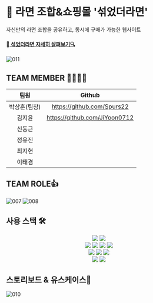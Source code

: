 # 🍜 라면 조합&쇼핑몰 '섞었더라면'
자신만의 라면 조합을 공유하고, 동시에 구매가 가능한 웹사이트<br>

#### :link:[ 섞었더라면 자세히 살펴보기🔍 ](https://github.com/JiYoon0712/ramen_shop/blob/668aa219f669c41f06493622a12869e40f6f5e54/ramen%EB%B0%9C%ED%91%9C.pdf)
![011](https://github.com/JiYoon0712/ramen_shop/assets/98688979/f4355d43-4419-45fe-8904-397dad8677d2)




## TEAM MEMBER 👨‍👨‍👧‍👧
| 팀원 | Github | 
|:---:|:---:| 
| 박상훈(팀장) |https://github.com/Spurs22 | 
| 김지윤       |  https://github.com/JiYoon0712 |
| 신동근       |  |
| 정유진       |  |
| 최지현       |  |
| 이태겸       |  |

## TEAM ROLE👍
![007](https://github.com/JiYoon0712/ramen_shop/assets/98688979/4ec1efbd-2ea0-4d32-94f5-1bb357f1e5ee)
![008](https://github.com/JiYoon0712/ramen_shop/assets/98688979/4f312dac-0e09-496f-a175-91a78cef3754)



## 사용 스택 🛠️
 <div align=center> 
  <img src="https://img.shields.io/badge/java-007396?style=for-the-badge&logo=java&logoColor=white"> 
  <img src="https://img.shields.io/badge/oracle-F80000?style=for-the-badge&logo=oracle&logoColor=white"> 
  <br>
  
  <img src="https://img.shields.io/badge/html5-E34F26?style=for-the-badge&logo=html5&logoColor=white"> 
  <img src="https://img.shields.io/badge/css-1572B6?style=for-the-badge&logo=css3&logoColor=white"> 
  <img src="https://img.shields.io/badge/javascript-F7DF1E?style=for-the-badge&logo=javascript&logoColor=black"> 
  <img src="https://img.shields.io/badge/jquery-0769AD?style=for-the-badge&logo=jquery&logoColor=white">
  <br>
   
  <img src="https://img.shields.io/badge/apache tomcat-F8DC75?style=for-the-badge&logo=apachetomcat&logoColor=white">
  <img src="https://img.shields.io/badge/fontawesome-339AF0?style=for-the-badge&logo=fontawesome&logoColor=white">
  <img src="https://img.shields.io/badge/bootstrap-7952B3?style=for-the-badge&logo=bootstrap&logoColor=white">
  <br>

  <img src="https://img.shields.io/badge/github-181717?style=for-the-badge&logo=github&logoColor=white">
  <img src="https://img.shields.io/badge/git-F05032?style=for-the-badge&logo=git&logoColor=white">
  
  <br>
</div>


## 스토리보드 & 유스케이스📄
![010](https://github.com/JiYoon0712/ramen_shop/assets/98688979/d4a0e37f-47f2-4773-9b02-86881d2ba32c)




